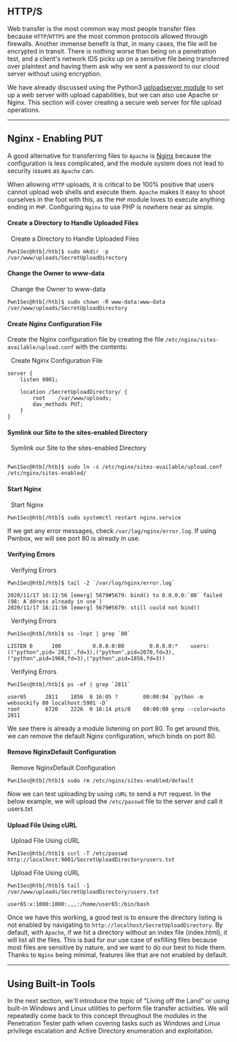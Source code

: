 ## HTTP/S

Web transfer is the most common way most people transfer files because `HTTP`/`HTTPS` are the most common protocols allowed through firewalls. Another immense benefit is that, in many cases, the file will be encrypted in transit. There is nothing worse than being on a penetration test, and a client's network IDS picks up on a sensitive file being transferred over plaintext and having them ask why we sent a password to our cloud server without using encryption.

We have already discussed using the Python3 [uploadserver module](https://github.com/Densaugeo/uploadserver) to set up a web server with upload capabilities, but we can also use Apache or Nginx. This section will cover creating a secure web server for file upload operations.

---

## Nginx - Enabling PUT

A good alternative for transferring files to `Apache` is [Nginx](https://www.nginx.com/resources/wiki/) because the configuration is less complicated, and the module system does not lead to security issues as `Apache` can.

When allowing `HTTP` uploads, it is critical to be 100% positive that users cannot upload web shells and execute them. `Apache` makes it easy to shoot ourselves in the foot with this, as the `PHP` module loves to execute anything ending in `PHP`. Configuring `Nginx` to use PHP is nowhere near as simple.

#### Create a Directory to Handle Uploaded Files

  Create a Directory to Handle Uploaded Files

```shell
Pwn1Sec@htb[/htb]$ sudo mkdir -p /var/www/uploads/SecretUploadDirectory
```

#### Change the Owner to www-data

  Change the Owner to www-data

```shell
Pwn1Sec@htb[/htb]$ sudo chown -R www-data:www-data /var/www/uploads/SecretUploadDirectory
```

#### Create Nginx Configuration File

Create the Nginx configuration file by creating the file `/etc/nginx/sites-available/upload.conf` with the contents:

  Create Nginx Configuration File

```shell
server {
    listen 9001;
    
    location /SecretUploadDirectory/ {
        root    /var/www/uploads;
        dav_methods PUT;
    }
}
```

#### Symlink our Site to the sites-enabled Directory

  Symlink our Site to the sites-enabled Directory

```shell-session

Pwn1Sec@htb[/htb]$ sudo ln -s /etc/nginx/sites-available/upload.conf /etc/nginx/sites-enabled/
```

#### Start Nginx

  Start Nginx

```shell-session
Pwn1Sec@htb[/htb]$ sudo systemctl restart nginx.service
```

If we get any error messages, check `/var/log/nginx/error.log`. If using Pwnbox, we will see port 80 is already in use.

#### Verifying Errors

  Verifying Errors

```shell-session
Pwn1Sec@htb[/htb]$ tail -2 `/var/log/nginx/error.log`

2020/11/17 16:11:56 [emerg] 5679#5679: bind() to 0.0.0.0:`80` failed (98: A`ddress already in use`)
2020/11/17 16:11:56 [emerg] 5679#5679: still could not bind()
```

  Verifying Errors

```shell-session
Pwn1Sec@htb[/htb]$ ss -lnpt | grep `80`

LISTEN 0      100          0.0.0.0:80        0.0.0.0:*    users:(("python",pid=`2811`,fd=3),("python",pid=2070,fd=3),("python",pid=1968,fd=3),("python",pid=1856,fd=3))
```

  Verifying Errors

```shell-session
Pwn1Sec@htb[/htb]$ ps -ef | grep `2811`

user65      2811    1856  0 16:05 ?        00:00:04 `python -m websockify 80 localhost:5901 -D`
root        6720    2226  0 16:14 pts/0    00:00:00 grep --color=auto 2811
```

We see there is already a module listening on port 80. To get around this, we can remove the default Nginx configuration, which binds on port 80.

#### Remove NginxDefault Configuration

  Remove NginxDefault Configuration

```shell-session
Pwn1Sec@htb[/htb]$ sudo rm /etc/nginx/sites-enabled/default
```

Now we can test uploading by using `cURL` to send a `PUT` request. In the below example, we will upload the `/etc/passwd` file to the server and call it users.txt

#### Upload File Using cURL

  Upload File Using cURL

```shell-session
Pwn1Sec@htb[/htb]$ curl -T /etc/passwd http://localhost:9001/SecretUploadDirectory/users.txt
```

  Upload File Using cURL

```shell-session
Pwn1Sec@htb[/htb]$ tail -1 /var/www/uploads/SecretUploadDirectory/users.txt 

user65:x:1000:1000:,,,:/home/user65:/bin/bash
```

Once we have this working, a good test is to ensure the directory listing is not enabled by navigating to `http://localhost/SecretUploadDirectory`. By default, with `Apache`, if we hit a directory without an index file (index.html), it will list all the files. This is bad for our use case of exfilling files because most files are sensitive by nature, and we want to do our best to hide them. Thanks to `Nginx` being minimal, features like that are not enabled by default.

---

## Using Built-in Tools

In the next section, we'll introduce the topic of "Living off the Land" or using built-in Windows and Linux utilities to perform file transfer activities. We will repeatedly come back to this concept throughout the modules in the Penetration Tester path when covering tasks such as Windows and Linux privilege escalation and Active Directory enumeration and exploitation.